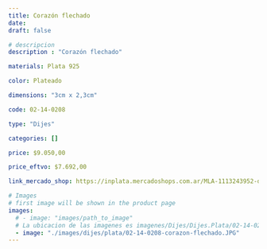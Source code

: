 ```yaml
---
title: Corazón flechado
date: 
draft: false

# descripcion
description : "Corazón flechado"

materials: Plata 925

color: Plateado

dimensions: "3cm x 2,3cm"

code: 02-14-0208

type: "Dijes"

categories: []

price: $9.050,00

price_eftvo: $7.692,00

link_mercado_shop: https://inplata.mercadoshops.com.ar/MLA-1113243952-dije-plata-corazón-flechado-_JM

# Images
# first image will be shown in the product page
images:
  # - image: "images/path_to_image"
  # La ubicacion de las imagenes es imagenes/Dijes/Dijes.Plata/02-14-0208-corazon-flechado
  - image: "./images/dijes/plata/02-14-0208-corazon-flechado.JPG"
---
```


